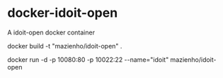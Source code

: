 # docker-idoit-open
A idoit-open docker container

docker build -t "mazienho/idoit-open" .

docker run -d -p 10080:80 -p 10022:22 --name="idoit" mazienho/idoit-open
